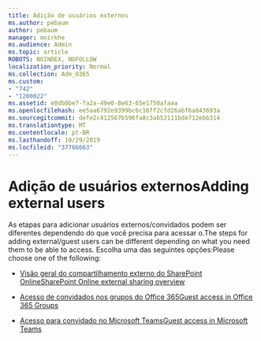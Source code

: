 ```yaml
---
title: Adição de usuários externos
ms.author: pebaum
author: pebaum
manager: mnirkhe
ms.audience: Admin
ms.topic: article
ROBOTS: NOINDEX, NOFOLLOW
localization_priority: Normal
ms.collection: Adm_O365
ms.custom:
- "742"
- "1200022"
ms.assetid: e8db0be7-fa2a-49e0-8e63-65e1750afaaa
ms.openlocfilehash: ee5aa6792e9399bc6c16ff2cfd26abf6a843693a
ms.sourcegitcommit: defe2c412567b596fa8c3ab52111bde712ebb314
ms.translationtype: MT
ms.contentlocale: pt-BR
ms.lasthandoff: 10/29/2019
ms.locfileid: "37766663"
---
```

# <a name="adding-external-users"></a><span data-ttu-id="acb92-102">Adição de usuários externos</span><span class="sxs-lookup"><span data-stu-id="acb92-102">Adding external users</span></span>

<span data-ttu-id="acb92-103">As etapas para adicionar usuários externos/convidados podem ser diferentes dependendo do que você precisa para acessar o.</span><span class="sxs-lookup"><span data-stu-id="acb92-103">The steps for adding external/guest users can be different depending on what you need them to be able to access.</span></span> <span data-ttu-id="acb92-104">Escolha uma das seguintes opções:</span><span class="sxs-lookup"><span data-stu-id="acb92-104">Please choose one of the following:</span></span>
  
- [<span data-ttu-id="acb92-105">Visão geral do compartilhamento externo do SharePoint Online</span><span class="sxs-lookup"><span data-stu-id="acb92-105">SharePoint Online external sharing overview</span></span>](https://docs.microsoft.com/sharepoint/external-sharing-overview)

- [<span data-ttu-id="acb92-106">Acesso de convidados nos grupos do Office 365</span><span class="sxs-lookup"><span data-stu-id="acb92-106">Guest access in Office 365 Groups</span></span>](https://support.office.com/en-gb/article/guest-access-in-office-365-groups-bfc7a840-868f-4fd6-a390-f347bf51aff6)

- [<span data-ttu-id="acb92-107">Acesso para convidado no Microsoft Teams</span><span class="sxs-lookup"><span data-stu-id="acb92-107">Guest access in Microsoft Teams</span></span>](https://docs.microsoft.com/microsoftteams/guest-access-checklist)
